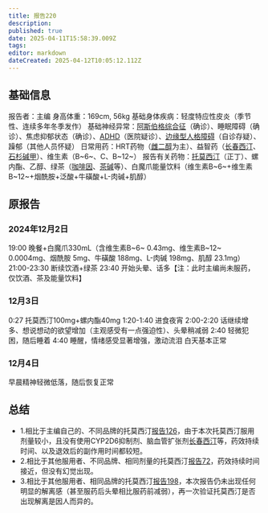 ```yaml
---
title: 报告220
description: 
published: true
date: 2025-04-11T15:58:39.009Z
tags: 
editor: markdown
dateCreated: 2025-04-12T10:05:12.112Z
---
```


## 基础信息
报告者：主编
身高体重：169cm, 56kg
基础身体疾病：轻度特应性皮炎（季节性、连续多年冬季发作）
基础神经异常：[阿斯伯格综合征](/psychiatry/ASD)（确诊）、睡眠障碍（确诊）、焦虑抑郁状态（确诊）、[ADHD](/psychiatry/ADHD)（医院疑诊）、[边缘型人格障碍](/psychiatry/边缘型人格障碍（BPD）)（自诊存疑）、躁郁（其他人员怀疑）
日常用药：HRT药物（[雌二醇](/drug/E2)为主）、益智药（[长春西汀](/drug/长春西汀)、[石杉碱甲](/drug/ChEI)）、维生素（B~6~、C、B~12~）
报告有关药物：[托莫西汀](/drug/ATX)（正丁）、螺内酯、乙醇、绿茶（[咖啡因](/drug/白兔Bron)、[茶碱](/drug/茶碱类药物)等）、白魔爪能量饮料（维生素B~6~+维生素B~12~+烟酰胺+泛酸+牛磺酸+L-肉碱+肌醇）

## 原报告
### 2024年12月2日
19:00 晚餐+白魔爪330mL（含维生素B~6~ 0.43mg、维生素B~12~ 0.0004mg、烟酰胺 5mg、牛磺酸 188mg、L-肉碱 198mg、肌醇 23.1mg）
21:00-23:30 断续饮酒+绿茶
23:40 开始头晕、话多【注：此时主编尚未服药，仅饮酒、茶及能量饮料】
### 12月3日
0:27 托莫西汀100mg+螺内酯40mg
1:20-1:40 进食夜宵
2:00-2:20 话继续增多、想说想动的欲望增加（主观感受有一点强迫性）、头晕稍减弱
2:40 轻微犯困，随后睡着
4:40 睡醒，情绪感受显著增强，激动流泪
白天基本正常
### 12月4日
早晨精神轻微低落，随后恢复正常

## 总结
- 1.相比于主编自己的、不同品牌的托莫西汀[报告126](/report/RP126)，由于本次托莫西汀服用剂量较小，且没有使用CYP2D6抑制剂、脑血管扩张剂[长春西汀](/drug/长春西汀)等，药效持续时间、以及退效后的副作用时间都较短。
- 2.相比于其他服用者、不同品牌、相同剂量的托莫西汀[报告72](/report/RP072)，药效持续时间接近，但没有幻觉出现。
- 3.相比于其他服用者、相同品牌的托莫西汀[报告198](/report/RP198)，本次报告仍未出现任何明显的解离感（甚至服药后头晕相比服药前减弱），再一次验证托莫西汀是否出现解离是因人而异的。